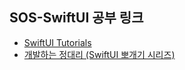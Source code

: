 ## SOS-SwiftUI 공부 링크

* [SwiftUI Tutorials](https://developer.apple.com/tutorials/swiftui)
* [개발하는 정대리 (SwiftUI 뽀개기 시리즈)](https://www.youtube.com/watch?v=LiWtjXLlhYw&list=PLgOlaPUIbynqyJHiTEv7CFaXd8g5jtogT)
